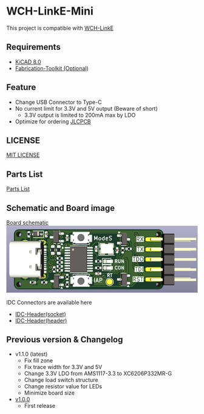 # WCH-LinkE-Mini

This project is compatible with [WCH-LinkE](https://www.wch-ic.com/products/WCH-Link.html)

## Requirements
* [KiCAD 8.0](https://www.kicad.org/)
* [Fabrication-Toolkit (Optional)](https://github.com/bennymeg/Fabrication-Toolkit)

## Feature
* Change USB Connector to Type-C
* No current limit for 3.3V and 5V output (Beware of short)
  * 3.3V output is limited to 200mA max by LDO
* Optimize for ordering [JLCPCB](https://jlcpcb.com)

## LICENSE
[MIT LICENSE](/LICENSE)

## Parts List
[Parts List](/production/bom.csv)

## Schematic and Board image
[Board schematic](WCH-LinkE-Mini.pdf)  
![Board Image](WCH-LinkE-Mini.png)

IDC Connectors are available here
- [IDC-Header(socket)](https://www.digikey.jp/ja/products/detail/sullins-connector-solutions/SBH11-PBPC-D05-ST-BK/1990062)
- [IDC-Header(header)](https://www.digikey.jp/ja/products/detail/sullins-connector-solutions/SFH11-PBPC-D05-ST-BK/1990087)

## Previous version & Changelog

- v1.1.0 (latest)
  - Fix fill zone
  - Fix trace width for 3.3V and 5V
  - Change 3.3V LDO from AMS1117-3.3 to XC6206P332MR-G
  - Change load switch structure
  - Change resistor value for LEDs
  - Minimize board size
- [v1.0.0](https://github.com/21km43/WCH-LinkE/tree/f1d92fe91850c45036395253008bbfae57f4c86a)
  - First release

